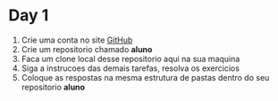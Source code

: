 # Day 1

1. Crie uma conta no site [GitHub](https://github.com/)
2. Crie um repositorio chamado **aluno**
3. Faca um clone local desse repositorio aqui na sua maquina
4. Siga a instrucoes das demais tarefas, resolva os exercicios
5. Coloque as respostas na mesma estrutura de pastas dentro do seu repositorio **aluno** 

